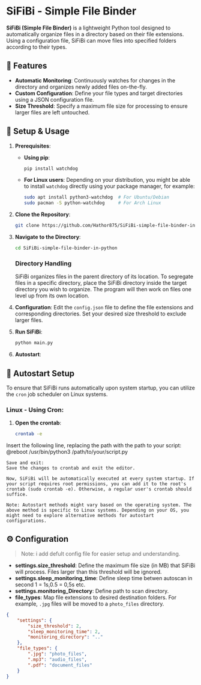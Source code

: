 # SiFiBi - Simple File Binder

**SiFiBi (Simple File Binder)** is a lightweight Python tool designed to automatically organize files in a directory based on their file extensions. Using a configuration file, SiFiBi can move files into specified folders according to their types.

## 🌟 Features

- **Automatic Monitoring**: Continuously watches for changes in the directory and organizes newly added files on-the-fly.
- **Custom Configuration**: Define your file types and target directories using a JSON configuration file.
- **Size Threshold**: Specify a maximum file size for processing to ensure larger files are left untouched.

## 🔧 Setup & Usage

1. **Prerequisites**:
    - **Using pip**:
      ```bash
      pip install watchdog
      ```
    - **For Linux users**: Depending on your distribution, you might be able to install `watchdog` directly using your package manager, for example:
      ```bash
      sudo apt install python3-watchdog  # For Ubuntu/Debian
      sudo pacman -S python-watchdog     # For Arch Linux
      ```

2. **Clone the Repository**:
    ```bash
    git clone https://github.com/Hathor875/SiFiBi-simple-file-binder-in-python.git
    ```

3. **Navigate to the Directory**:
    ```bash
    cd SiFiBi-simple-file-binder-in-python
    ```
    ### Directory Handling

    SiFiBi organizes files in the parent directory of its location. To segregate files in a specific directory, place the SiFiBi directory inside the target directory you wish to organize. The program will        then work on files one level up from its own location.
4. **Configuration**:
    Edit the `config.json` file to define the file extensions and corresponding directories. Set your desired size threshold to exclude larger files.

5. **Run SiFiBi**:
    ```bash
    python main.py
    ```

6. **Autostart**:
  ## 🚀 Autostart Setup

To ensure that SiFiBi runs automatically upon system startup, you can utilize the `cron` job scheduler on Linux systems.

### Linux - Using Cron:

1. **Open the crontab**:
   ```bash
   crontab -e
  Insert the following line, replacing the path with the path to your script:
  @reboot /usr/bin/python3 /path/to/your/script.py



    Save and exit:
    Save the changes to crontab and exit the editor.

    Now, SiFiBi will be automatically executed at every system startup. If your script requires root permissions, you can add it to the root's crontab (sudo crontab -e). Otherwise, a regular user's crontab should suffice.

    Note: Autostart methods might vary based on the operating system. The above method is specific to Linux systems. Depending on your OS, you might need to explore alternative methods for autostart configurations.
  

## ⚙ Configuration
>Note: i add defult config file for easier setup and understanding.  


- **settings.size_threshold**: Define the maximum file size (in MB) that SiFiBi will process. Files larger than this threshold will be ignored.
- **settings.sleep_monitoring_time**: Define sleep time betwen autoscan in second 1 = 1s,0.5 = 0,5s etc.
- **settings.monitoring_Directory**: Define path to scan directory.
- **file_types**: Map file extensions to desired destination folders. For example, `.jpg` files will be moved to a `photo_files` directory.
 

```json
{
    "settings": {
        "size_threshold": 2,
        "sleep_monitoring_time": 2,
        "monitoring_directory": ".."
    },
    "file_types": {
        ".jpg": "photo_files",
        ".mp3": "audio_files",
        ".pdf": "document_files"
    }
}
